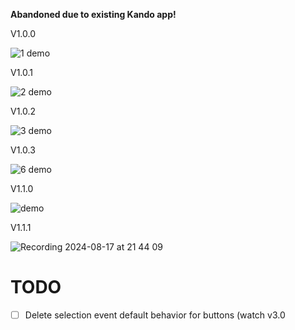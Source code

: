 **Abandoned due to existing Kando app!**

V1.0.0

![1 demo](https://github.com/user-attachments/assets/ff6bb867-d4c1-4492-9605-449e52f87ab3)


V1.0.1

![2 demo](https://github.com/user-attachments/assets/52104722-2e3a-4414-a05f-008ab1b5b582)

V1.0.2

![3 demo](https://github.com/user-attachments/assets/160d8a40-eca4-4af8-963f-2bf0d24d6586)

V1.0.3

![6 demo](https://github.com/user-attachments/assets/33f53f4f-d5d2-4001-960b-c5baec60b4dc)

V1.1.0

![demo](https://github.com/user-attachments/assets/5f8461cd-ddc3-472f-a4e2-c70f0ba8f3f2)

V1.1.1

![Recording 2024-08-17 at 21 44 09](https://github.com/user-attachments/assets/6b8e6941-b559-474d-b7cb-004309c3e717)


# TODO
- [ ] Delete selection event default behavior for buttons (watch v3.0
